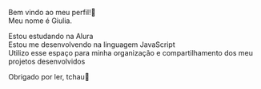 Bem vindo ao meu perfil!🎱                                                         
Meu nome é Giulia.

Estou estudando na Alura                                                         
Estou me desenvolvendo na linguagem JavaScript                                 
Utilizo esse espaço para minha organização e compartilhamento dos meu projetos desenvolvidos

Obrigado por ler, tchau🤞

